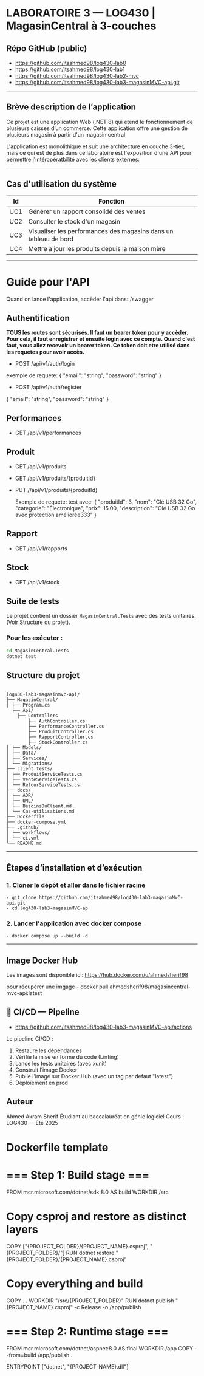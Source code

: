 # LABORATOIRE 3 — LOG430 | MagasinCentral à 3-couches

## Répo GitHub (public)

- https://github.com/itsahmed98/log430-lab0
- https://github.com/itsahmed98/log430-lab1
- https://github.com/itsahmed98/log430-lab2-mvc
- https://github.com/itsahmed98/log430-lab3-magasinMVC-api.git

---

## Brève description de l’application

Ce projet est une application Web (.NET 8) qui étend le fonctionnement de plusieurs caisses d’un commerce. Cette application offre une gestion de plusieurs magasin à partir d'un magasin central

L'application est monolithique et suit une architecture en couche 3-tier, mais ce qui est de plus dans ce laboratoire est l'exposition d'une API pour permettre l'intéropératbilité avec les clients externes.

---

## Cas d'utilisation du système

| Id  | Fonction                                                         |
| --- | ---------------------------------------------------------------- |
| UC1 | Générer un rapport consolidé des ventes                          |
| UC2 | Consulter le stock d'un magasin                                  |
| UC3 | Visualiser les performances des magasins dans un tableau de bord |
| UC4 | Mettre à jour les produits depuis la maison mère                 |

---

# Guide pour l'API

Quand on lance l'application, accèder l'api dans: /swagger

## Authentification

**TOUS les routes sont sécurisés. Il faut un bearer token pour y accèder. Pour cela, il faut enregistrer et ensuite login avec ce compte. Quand c'est faut, vous allez recevoir un bearer token. Ce token doit etre utilisé dans les requetes pour avoir accès.**

- POST /api/v1/auth/login

exemple de requete:
{
"email": "string",
"password": "string"
}

- POST /api/v1/auth/register

{
"email": "string",
"password": "string"
}

## Performances

- GET /api/v1/performances

## Produit

- GET /api/v1/produits
- GET /api/v1/produits/{produitId}
- PUT //api/v1/produits/{produitId}

  Exemple de requete:
  test avec:
  {
  "produitId": 3,
  "nom": "Clé USB 32 Go",
  "categorie": "Électronique",
  "prix": 15.00,
  "description": "Clé USB 32 Go avec protection améliorée333"
  }

## Rapport

- GET /api/v1/rapports

## Stock

- GET /api/v1/stock

## Suite de tests

Le projet contient un dossier `MagasinCentral.Tests` avec des tests unitaires. (Voir Structure du projet).

### Pour les exécuter :

```bash
cd MagasinCentral.Tests
dotnet test

```

## Structure du projet

```plaintext

log430-lab3-magasinmvc-api/
├── MagasinCentral/
│ ├── Program.cs
  ├── Api/
    ├── Controllers
        ├── AuthController.cs
        ├── PerformanceController.cs
        ├── ProduitController.cs
        ├── RapportController.cs
        ├── StockController.cs
│ ├── Models/
│ ├── Data/
│ ├── Services/
│ └── Migrations/
├── client.Tests/
│ ├── ProduitServiceTests.cs
│ ├── VenteServiceTests.cs
│ └── RetourServiceTests.cs
├── docs/
│ ├── ADR/
│ ├── UML/
│ ├── BesoinsDuClient.md
│ └── Cas-utilisations.md
├── Dockerfile
├── docker-compose.yml
├── .github/
│ └── workflows/
│ └── ci.yml
└── README.md
```

---

## Étapes d’installation et d’exécution

### 1. Cloner le dépôt et aller dans le fichier racine

    - git clone https://github.com/itsahmed98/log430-lab3-magasinMVC-api.git
    - cd log430-lab3-magasinMVC-ap

### 2. Lancer l'application avec docker compose

    - docker compose up --build -d

---

## Image Docker Hub

Les images sont disponible ici: https://hub.docker.com/u/ahmedsherif98

pour récupèrer une imgage - docker pull ahmedsherif98/magasincentral-mvc-api:latest

## 🚀 CI/CD — Pipeline

- https://github.com/itsahmed98/log430-lab3-magasinMVC-api/actions

Le pipeline CI/CD :

1. Restaure les dépendances
2. Vérifie la mise en forme du code (Linting)
3. Lance les tests unitaires (avec xunit)
4. Construit l’image Docker
5. Publie l’image sur Docker Hub (avec un tag par defaut "latest")
6. Deploiement en prod

## Auteur

Ahmed Akram Sherif
Étudiant au baccalauréat en génie logiciel
Cours : LOG430 — Été 2025


# Dockerfile template

# === Step 1: Build stage ===
FROM mcr.microsoft.com/dotnet/sdk:8.0 AS build
WORKDIR /src

# Copy csproj and restore as distinct layers
COPY ["{PROJECT_FOLDER}/{PROJECT_NAME}.csproj", "{PROJECT_FOLDER}/"]
RUN dotnet restore "{PROJECT_FOLDER}/{PROJECT_NAME}.csproj"

# Copy everything and build
COPY . .
WORKDIR "/src/{PROJECT_FOLDER}"
RUN dotnet publish "{PROJECT_NAME}.csproj" -c Release -o /app/publish

# === Step 2: Runtime stage ===
FROM mcr.microsoft.com/dotnet/aspnet:8.0 AS final
WORKDIR /app
COPY --from=build /app/publish .

ENTRYPOINT ["dotnet", "{PROJECT_NAME}.dll"]
